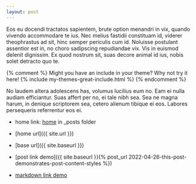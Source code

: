 ```yaml
---
layout: post
---
```


Eos eu docendi tractatos sapientem, brute option menandri in vix, quando vivendo accommodare te ius. Nec melius fastidii constituam id, viderer theophrastus ad sit, hinc semper periculis cum id. Noluisse postulant assentior est in, no choro sadipscing repudiandae vix. Vis in euismod delenit dignissim. Ex quod nostrum sit, suas decore animal id ius, nobis solet detracto quo te.

{% comment %}
Might you have an include in your theme? Why not try it here!
{% include my-themes-great-include.html %}
{% endcomment %}

No laudem altera adolescens has, volumus lucilius eum no. Eam ei nulla audiam efficiantur. Suas affert per no, ei tale nibh sea. Sea ne magna harum, in denique scriptorem sea, cetero alienum tibique ei eos. Labores persequeris referrentur eos ei.

-  home link: [home](../index.md) in _posts folder 

- [home url]({{ site.url }})
- [base url]({{ site.baseurl }})

- [post link demo]({{ site.baseurl }}{% post_url 2022-04-26-this-post-demonstrates-post-content-styles %})

- [markdown link demo](./2022-04-26-this-post-demonstrates-post-content-styles.md)


